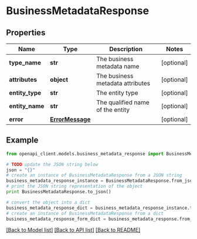 # BusinessMetadataResponse


## Properties
Name | Type | Description | Notes
------------ | ------------- | ------------- | -------------
**type_name** | **str** | The business metadata name | [optional] 
**attributes** | **object** | The business metadata attributes | [optional] 
**entity_type** | **str** | The entity type | [optional] 
**entity_name** | **str** | The qualified name of the entity | [optional] 
**error** | [**ErrorMessage**](ErrorMessage.md) |  | [optional] 

## Example

```python
from openapi_client.models.business_metadata_response import BusinessMetadataResponse

# TODO update the JSON string below
json = "{}"
# create an instance of BusinessMetadataResponse from a JSON string
business_metadata_response_instance = BusinessMetadataResponse.from_json(json)
# print the JSON string representation of the object
print BusinessMetadataResponse.to_json()

# convert the object into a dict
business_metadata_response_dict = business_metadata_response_instance.to_dict()
# create an instance of BusinessMetadataResponse from a dict
business_metadata_response_form_dict = business_metadata_response.from_dict(business_metadata_response_dict)
```
[[Back to Model list]](../ccloud/README.md#documentation-for-models) [[Back to API list]](../ccloud/README.md#documentation-for-api-endpoints) [[Back to README]](../ccloud/README.md)


